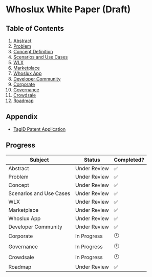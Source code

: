 # Whoslux White Paper (Draft)

## Table of Contents
1. [Abstract](Abstract.md)
2. [Problem](Problem.md)
3. [Concept Definition](Concept.md)
4. [Scenarios and Use Cases](Scenarios.md)
5. [WLX](WLX.md)
6. [Marketplace](Marketplace.md)
7. [Whoslux App](App.md)
8. [Developer Community](Community.md)
9. [Corporate](Corporate.md)
10. [Governance](Governance.md)
11. [Crowdsale](Crowdsale.md)
12. [Roadmap](Roadmap.md)

## Appendix
- [TagID Patent Application](Patent.md)

## Progress
| Subject                 | Status       | Completed? |
| ----------------------- | ------------ | ---------- |
| Abstract                | Under Review | ✅ |
| Problem                 | Under Review | ✅ |
| Concept                 | Under Review | ✅ |
| Scenarios and Use Cases | Under Review | ✅ |
| WLX                     | Under Review | ✅ |
| Marketplace             | Under Review | ✅ |
| Whoslux App             | Under Review | ✅ |
| Developer Community     | Under Review | ✅ |
| Corporate               | In Progress  | 🕐 |
| Governance              | In Progress  | 🕐 |
| Crowdsale               | In Progress  | 🕐 |
| Roadmap                 | Under Review | ✅ |
